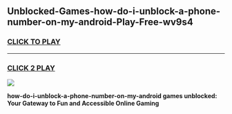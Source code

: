 
## Unblocked-Games-how-do-i-unblock-a-phone-number-on-my-android-Play-Free-wv9s4
<h3>
<a href="https://premium76.site?title=how-do-i-unblock-a-phone-number-on-my-android&ref=23A">CLICK TO PLAY</a></h3>
<hr>

<h3>
<a href="https://premium76.site?title=how-do-i-unblock-a-phone-number-on-my-android&ref=23A">CLICK 2 PLAY</a>
  
</h3>

<a href="https://premium76.site?title=how-do-i-unblock-a-phone-number-on-my-android&ref=23A"><img src="https://clearcache.store/games.png"></a>


**how-do-i-unblock-a-phone-number-on-my-android games unblocked: Your Gateway to Fun and Accessible Online Gaming**
